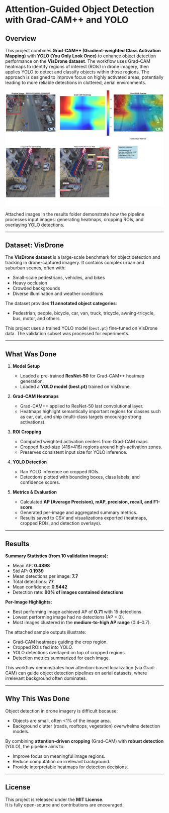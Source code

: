 # Attention-Guided Object Detection with Grad-CAM++ and YOLO

## Overview
This project combines **Grad-CAM++ (Gradient-weighted Class Activation Mapping)** with **YOLO (You Only Look Once)** to enhance object detection performance on the **VisDrone dataset**. The workflow uses Grad-CAM heatmaps to identify regions of interest (ROIs) in drone imagery, then applies YOLO to detect and classify objects within those regions. The approach is designed to improve focus on highly activated areas, potentially leading to more reliable detections in cluttered, aerial environments.

![Sample Detection Output](detection/det_3.png)


Attached images in the results folder demonstrate how the pipeline processes input images: generating heatmaps, cropping ROIs, and overlaying YOLO detections.

---

## Dataset: VisDrone
The **VisDrone dataset** is a large-scale benchmark for object detection and tracking in drone-captured imagery. It contains complex urban and suburban scenes, often with:
- Small-scale pedestrians, vehicles, and bikes
- Heavy occlusion
- Crowded backgrounds
- Diverse illumination and weather conditions

The dataset provides **11 annotated object categories**:
- Pedestrian, people, bicycle, car, van, truck, tricycle, awning-tricycle, bus, motor, and others.

This project uses a trained YOLO model (`best.pt`) fine-tuned on VisDrone data. The validation subset was processed for experiments.

---

## What Was Done
1. **Model Setup**  
   - Loaded a pre-trained **ResNet-50** for Grad-CAM++ heatmap generation.  
   - Loaded a **YOLO model (best.pt)** trained on VisDrone.  

2. **Grad-CAM Heatmaps**  
   - Grad-CAM++ applied to ResNet-50 last convolutional layer.  
   - Heatmaps highlight semantically important regions for classes such as car, cat, and ship (multi-class targets encourage strong activations).  

3. **ROI Cropping**  
   - Computed weighted activation centers from Grad-CAM maps.  
   - Cropped fixed-size (416×416) regions around high-activation zones.  
   - Preserves consistent input size for YOLO inference.  

4. **YOLO Detection**  
   - Ran YOLO inference on cropped ROIs.  
   - Detections plotted with bounding boxes, class labels, and confidence scores.  

5. **Metrics & Evaluation**  
   - Calculated **AP (Average Precision), mAP, precision, recall, and F1-score**.  
   - Generated per-image and aggregated summary metrics.  
   - Results saved to CSV and visualizations exported (heatmaps, cropped ROIs, and detection overlays).  

---

## Results
**Summary Statistics (from 10 validation images):**
- Mean AP: **0.4898**  
- Std AP: **0.1939**  
- Mean detections per image: **7.7**  
- Total detections: **77**  
- Mean confidence: **0.5442**  
- Detection rate: **90% of images contained detections**

**Per-Image Highlights:**
- Best performing image achieved AP of **0.71** with 15 detections.  
- Lowest performing image had no detections (AP = 0).  
- Most images clustered in the **medium-to-high AP range** (0.4–0.7).  

The attached sample outputs illustrate:
- Grad-CAM heatmaps guiding the crop region.  
- Cropped ROIs fed into YOLO.  
- YOLO detections overlayed on top of cropped regions.  
- Detection metrics summarized for each image.  

This workflow demonstrates how attention-based localization (via Grad-CAM) can guide object detection pipelines on aerial datasets, where irrelevant background often dominates.

---

## Why This Was Done
Object detection in drone imagery is difficult because:
- Objects are small, often <1% of the image area.  
- Background clutter (roads, rooftops, vegetation) overwhelms detection models.  

By combining **attention-driven cropping** (Grad-CAM) with **robust detection** (YOLO), the pipeline aims to:
- Improve focus on meaningful image regions.  
- Reduce computation on irrelevant background.  
- Provide interpretable heatmaps for detection decisions.  

---

## License
This project is released under the **MIT License**.  
It is fully open-source and contributions are encouraged.  

